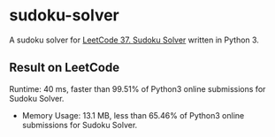 # sudoku-solver

A sudoku solver for [LeetCode 37. Sudoku Solver](https://leetcode.com/problems/sudoku-solver/) written in Python 3.

## Result on LeetCode

Runtime: 40 ms, faster than 99.51% of Python3 online submissions for Sudoku Solver.
* Memory Usage: 13.1 MB, less than 65.46% of Python3 online submissions for Sudoku Solver.
